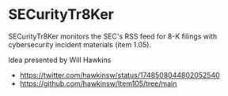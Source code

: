 # SECurityTr8Ker
SECurityTr8Ker monitors the SEC's RSS feed for 8-K filings with cybersecurity incident materials (item 1.05).

Idea presented by Will Hawkins
- https://twitter.com/hawkinsw/status/1748508044802052540
- https://github.com/hawkinsw/Item105/tree/main
